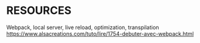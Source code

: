 # RESOURCES
Webpack, local server, live reload, optimization, transpilation
https://www.alsacreations.com/tuto/lire/1754-debuter-avec-webpack.html
